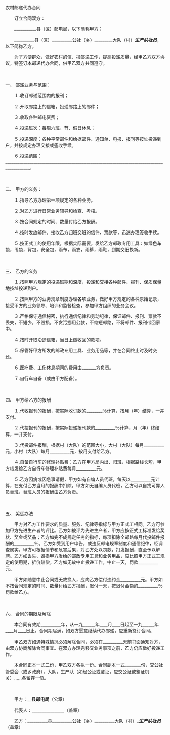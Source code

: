 



农村邮递代办合同



 

　　订立合同双方：

　　___________县（区）邮电局，以下简称甲方；

　　__________县（区）__________公社（乡）_________大队（村）___________生产队社员___________，以下简称乙方。

　　为了方便群众，做好农村的信、报邮递工作，提高投递质量，经甲乙方双方协议，特签订本邮递代办合同，供甲乙双方共同遵守。

　　

一、
邮递业务与范围：

　　１.收订邮递范围内的报刊；

　　２.开取邮路上的信箱，投递邮路上的邮件；

　　３.收取各种邮电资费；

　　４.投递班次：每周六班，节、假日休息；

　　５.投递深度：各种平常邮件和给据邮件、通知单、电报、报刊等按址投递到户，并按规定办理交接或签收手续。

　　６.投递范围：__________________________________________________________________________________________。

　　

二、
甲方的义务：

　　１.指导乙方办理第一项规定的各种业务。

　　２.对乙方进行日常业务辅导和检查、考核。

　　３.按合同规定的时间、数量付给乙方报酬。

　　４.按时发放邮件，接收乙方归班交班的信件、票款等，迅速办理签收手续。

　　５.按正式工的使用年限，根据实际需要，发给乙方邮政专用工具：如绿色车袋，甩袋，背包，安全包，雨布，雨衣，雨裤，雨鞋，到期交旧换新。

　　

三、
乙方的义务

　　１.按照甲方规定的投递班期和深度，投递和交接各种邮件、报刊、保质保量地按址投递到户。

　　２.按照甲方的业务规章制度办理各项业务，做好甲方规定的各种原始记录，接受甲方的业务领导、培训和监督检查，参加甲方组织的业务会议。

　　３.严格保守通信秘密，执行通信纪律和劳动纪律，保证邮件、报刊、票款不丢失，不短少，不毁损，不贪污挪用公款，不缩短邮路，不将邮件、报刊带回家中。

　　４.按时开取沿途信箱，当日上缴收回的款项。

　　５.保管好甲方所发的邮政专用工具、业务用品等，并在合同终止时及时交还。

　　６.医疗费、工伤休息期间的费用由_______方负责。

　　７.自行车自备（或由甲方配备）。

　　

四、
甲方给乙方的报酬

　　１.代收报刊的报酬，按实际收订款的________％计算，按月（年）结算，一并支付。

　　２.代投报刊的报酬，按实际投递报刊款的__________％计算，月（年）终结算，一并支付。

　　３.代投邮件报酬，根据村（大队）的范围大小，大村（大队）每月__________元，小村（大队）每月__________元，按月支付给乙方。

　　４.自备自行车的修理补贴费：乙方在甲方局内出、归班，根据路线长短，甲方核发给乙方自行车修理补贴费每月__________元。

　　５.乙方因病或因急事请假，甲方如有自编人员代班，每天以__________元计算，在支付乙方当月的报酬中扣除。甲方如无自编人员代班，乙方可以自找可靠人员替班，替班人员的报酬由乙方负责。

　　

五、
奖惩办法

　　甲方对乙方工作要求的质量、服务、纪律等指标与甲方正式工相同。乙方可参加甲方先进生产者的评比。乙方如被评为先进生产者，甲方应按正式工标准发给奖状、奖金或奖品；乙方如完不成规定任务的指标，每项扣除全邮路每月代投邮件报酬的__________％。乙方如受到用户申告，或违反邮电规章制度和通信纪律，经调查属实，甲方可根据情节和危害后果，对乙方处以罚款，扣发报酬，直至予以解聘。乙方如丢失、毁损甲方发给的邮政专用工具和业务用品，应比照甲方正式工规定的使用期，折价赔偿。乙方如无故中止投递工作，中止一天，罚款__________元。

　　甲方如随意中止合同或无故换人，应向乙方偿付违约金__________元。甲方如不按合同规定的时间、数量付给乙方报酬，迟付一天，按迟付金额的__________％罚款给乙方。

　　

六、
合同的期限及解除

　　本合同有效期__________年，从一九______年____月____日起至一九______年____月____日止。合同期届满，如双方愿意继续代办邮递，应重新签订合同。

　　甲乙双方如遇特殊情况必须解除合同，必须在__________天前书面通知对方，由双方协商解除合同事宜。在双方办理完移交业务事项之前，乙方仍应做好投递工作。

　　本合同正本一式二份，甲乙双方各执一份。合同副本一式________份，交公社管委会（或乡政府），大队，生产队（如经公证或鉴证，应交公证或鉴证机关）……各留存一份。

　　

　　甲方：________________县邮电局______________（公章）

　　代表人：________________（盖章）

　　乙方：__________县__________公社（乡）__________大队（村）__________生产队社员_________（盖章）